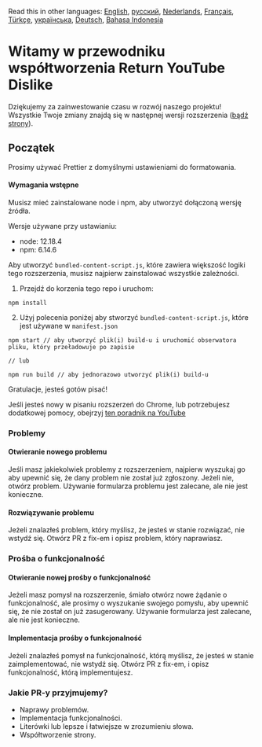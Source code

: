 Read this in other languages: [English](CONTRIBUTING.md), [русский](CONTRIBUTINGru.md), [Nederlands](CONTRIBUTINGnl.md), [Français](CONTRIBUTINGfr.md), [Türkçe](CONTRIBUTINGtr.md), [українська](CONTRIBUTINGuk.md), [Deutsch](CONTRIBUTINGde.md), [Bahasa Indonesia](CONTRIBUTINGid.md)

# Witamy w przewodniku współtworzenia Return YouTube Dislike

Dziękujemy za zainwestowanie czasu w rozwój naszego projektu! Wszystkie Twoje zmiany znajdą się w następnej wersji rozszerzenia ([bądź strony](https://www.returnyoutubedislike.com/)).

## Początek

Prosimy używać Prettier z domyślnymi ustawieniami do formatowania.

#### Wymagania wstępne

Musisz mieć zainstalowane node i npm, aby utworzyć dołączoną wersję źródła.

Wersje używane przy ustawianiu:

- node: 12.18.4
- npm: 6.14.6

Aby utworzyć `bundled-content-script.js`, które zawiera większość logiki tego rozszerzenia, musisz najpierw zainstalować wszystkie zależności.

1. Przejdź do korzenia tego repo i uruchom:

```
npm install
```

2. Użyj polecenia poniżej aby stworzyć `bundled-content-script.js`, które jest używane w `manifest.json`

```
npm start // aby utworzyć plik(i) build-u i uruchomić obserwatora pliku, który przeładowuje po zapisie

// lub

npm run build // aby jednorazowo utworzyć plik(i) build-u
```

Gratulacje, jesteś gotów pisać!

Jeśli jesteś nowy w pisaniu rozszerzeń do Chrome, lub potrzebujesz dodatkowej pomocy, obejrzyj [ten poradnik na YouTube](https://www.youtube.com/watch?v=mdOj6HYE3_0)

### Problemy

#### Otwieranie nowego problemu

Jeśli masz jakiekolwiek problemy z rozszerzeniem, najpierw wyszukaj go aby upewnić się, że dany problem nie został już zgłoszony. Jeżeli nie, otwórz problem. Używanie formularza problemu jest zalecane, ale nie jest konieczne.

#### Rozwiązywanie problemu

Jeżeli znalazłeś problem, który myślisz, że jesteś w stanie rozwiązać, nie wstydź się. Otwórz PR z fix-em i opisz problem, który naprawiasz.

### Prośba o funkcjonalność

#### Otwieranie nowej prośby o funkcjonalność

Jeżeli masz pomysł na rozszerzenie, śmiało otwórz nowe żądanie o funkcjonalność, ale prosimy o wyszukanie swojego pomysłu, aby upewnić się, że nie został on już zasugerowany. Używanie formularza jest zalecane, ale nie jest konieczne.

#### Implementacja prośby o funkcjonalność

Jeżeli znalazłeś pomysł na funkcjonalność, którą myślisz, że jesteś w stanie zaimplementować, nie wstydź się. Otwórz PR z fix-em, i opisz funkcjonalność, którą implementujesz.

### Jakie PR-y przyjmujemy?

- Naprawy problemów.
- Implementacja funkcjonalności.
- Literówki lub lepsze i łatwiejsze w zrozumieniu słowa.
- Współtworzenie strony.
